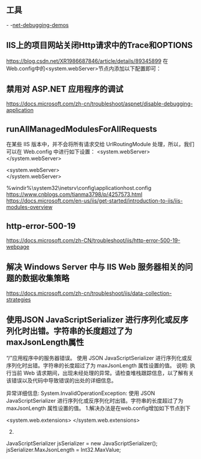 


## 工具
-[](https://www.microsoft.com/en-us/download/details.aspx?id=26798)
-[net-debugging-demos](https://docs.microsoft.com/en-us/archive/blogs/tess/net-debugging-demos-information-and-setup-instructions)


## IIS上的项目网站关闭Http请求中的Trace和OPTIONS
https://blog.csdn.net/XR1986687846/article/details/89345899
在Web.config中的<system.webServer>节点内添加以下配置即可：
<security>
<requestFiltering>
<verbs>
<add verb="OPTIONS" allowed="false" />
<add verb="Trace" allowed="false" />
</verbs>
</requestFiltering>
</security>


## 禁用对 ASP.NET 应用程序的调试
https://docs.microsoft.com/zh-cn/troubleshoot/aspnet/disable-debugging-application
<compilation
 debug="false"
/>

## runAllManagedModulesForAllRequests
在某些 IIS 版本中，并不会将所有请求交给 UrlRoutingModule 处理，所以，我们可以在 Web.config 中进行如下设置：
<system.webServer>
    <modules>
      <remove name="UrlRoutingModule-4.0" />
      <add name="UrlRoutingModule-4.0" type="System.Web.Routing.UrlRoutingModule" preCondition="" />
    </modules>
</system.webServer>


<system.webServer>
    <modules runAllManagedModulesForAllRequests="true" >
    </modules>  
</system.webServer>


%windir%\system32\inetsrv\config\applicationhost.config
https://www.cnblogs.com/tianma3798/p/4257573.html
https://docs.microsoft.com/en-us/iis/get-started/introduction-to-iis/iis-modules-overview

## http-error-500-19
https://docs.microsoft.com/zh-CN/troubleshoot/iis/http-error-500-19-webpage


## 解决 Windows Server 中与 IIS Web 服务器相关的问题的数据收集策略
https://docs.microsoft.com/zh-cn/troubleshoot/iis/data-collection-strategies


## 使用JSON JavaScriptSerializer 进行序列化或反序列化时出错。字符串的长度超过了为 maxJsonLength属性
“/”应用程序中的服务器错误。
使用 JSON JavaScriptSerializer 进行序列化或反序列化时出错。字符串的长度超过了为 maxJsonLength 属性设置的值。
说明: 执行当前 Web 请求期间，出现未经处理的异常。请检查堆栈跟踪信息，以了解有关该错误以及代码中导致错误的出处的详细信息。

异常详细信息: System.InvalidOperationException: 使用 JSON JavaScriptSerializer 进行序列化或反序列化时出错。字符串的长度超过了为 maxJsonLength 属性设置的值。
1.解决办法是在web.config增加如下节点到<configuration>下

<system.web.extensions>
    <scripting>
      <webServices>
        <jsonSerialization maxJsonLength="1024000000" />
      </webServices>
    </scripting>
  </system.web.extensions>

2.
JavaScriptSerializer jsSerializer  = new JavaScriptSerializer();
jsSerializer.MaxJsonLength = Int32.MaxValue;
 
